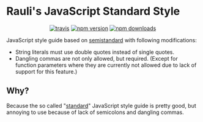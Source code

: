 # Rauli's JavaScript Standard Style

<p align="center">
  <a href="https://travis-ci.org/RauliL/standard"><img src="https://img.shields.io/travis/RauliL/standard/master.svg" alt="travis"></a>
  <a href="https://www.npmjs.com/package/raulistandard"><img src="https://img.shields.io/npm/v/raulistandard.svg" alt="npm version"></a>
  <a href="https://www.npmjs.com/package/eslint-config-raulistandard"><img src="https://img.shields.io/npm/dm/eslint-config-raulistandard.svg" alt="npm downloads"></a>
</p>

JavaScript style guide based on [semistandard](https://github.com/Flet/semistandard)
with following modifications:

- String literals must use double quotes instead of single quotes.
- Dangling commas are not only allowed, but required. (Except for
  function parameters where they are currently not allowed due to
  lack of support for this feature.)

## Why?

Because the so called "[standard](https://github.com/standard/standard)"
JavaScript style guide is pretty good, but annoying to use because of
lack of semicolons and dangling commas.
